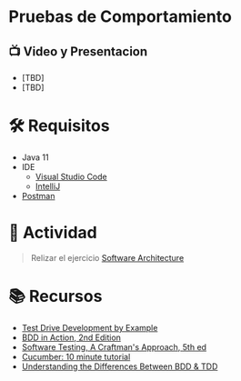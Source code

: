 # Pruebas de Comportamiento

## :tv: Video y Presentacion
- [TBD]
- [TBD]

# :hammer_and_wrench:  Requisitos
- Java 11
- IDE
    * [Visual Studio Code](https://code.visualstudio.com/download)
    * [IntelliJ](https://www.jetbrains.com/idea/download)
- [Postman](https://www.postman.com/downloads/)

# :pencil: Actividad
> Relizar el ejercicio [Software Architecture](../Practicas/software-architeture-exercise)


# :books: Recursos
- [Test Drive Development by Example](https://books.google.com.mx/books/about/Test_driven_Development.html?id=CUlsAQAAQBAJ&redir_esc=y)
- [BDD in Action, 2nd Edition](https://www.manning.com/books/bdd-in-action-second-edition)
- [Software Testing, A Craftman's Approach, 5th ed](https://www.taylorfrancis.com/books/mono/10.1201/9781003168447/software-testing-paul-jorgensen-byron-devries)
- [Cucumber: 10 minute tutorial](https://cucumber.io/docs/guides/10-minute-tutorial/?lang=java)
- [Understanding the Differences Between BDD & TDD](https://cucumber.io/blog/bdd/bdd-vs-tdd/)